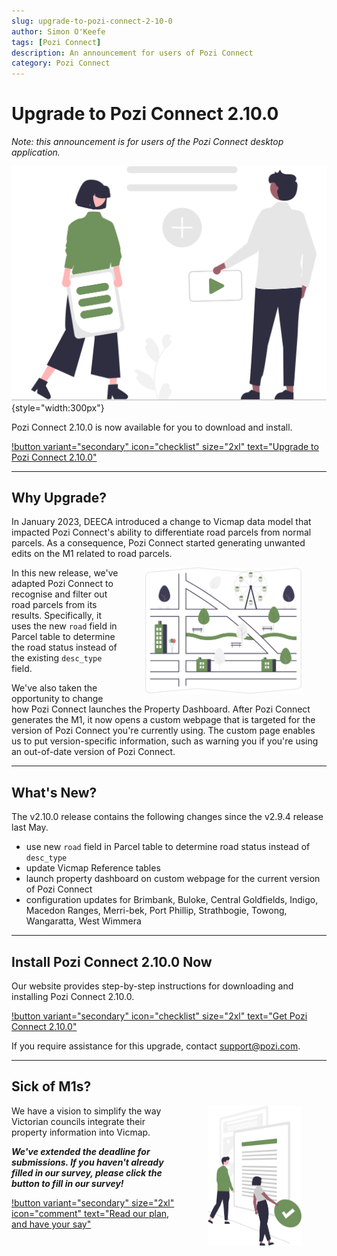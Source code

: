 ```yaml
---
slug: upgrade-to-pozi-connect-2-10-0
author: Simon O'Keefe
tags: [Pozi Connect]
description: An announcement for users of Pozi Connect
category: Pozi Connect
---
```


# Upgrade to Pozi Connect 2.10.0

*Note: this announcement is for users of the Pozi Connect desktop application.*

![](/static/img/undraw/undraw_collaborating_re_l43g.svg){style="width:300px"}

Pozi Connect 2.10.0 is now available for you to download and install.

[!button variant="secondary" icon="checklist" size="2xl" text="Upgrade to Pozi Connect 2.10.0"](/pozi-connect/installation/)

---

## Why Upgrade?

In January 2023, DEECA introduced a change to Vicmap data model that impacted Pozi Connect's ability to differentiate road parcels from normal parcels. As a consequence, Pozi Connect started generating unwanted edits on the M1 related to road parcels.

<img src="/static/img/undraw/undraw_tourist_map_re_293e.svg" alt="" style="float:right;width:250px;margin:0px 40px;">

In this new release, we've adapted Pozi Connect to recognise and filter out road parcels from its results. Specifically, it uses the new `road` field in Parcel table to determine the road status instead of the existing `desc_type` field.

We've also taken the opportunity to change how Pozi Connect launches the Property Dashboard. After Pozi Connect generates the M1, it now opens a custom webpage that is targeted for the version of Pozi Connect you're currently using. The custom page enables us to put version-specific information, such as warning you if you're using an out-of-date version of Pozi Connect.

---

## What's New?

The v2.10.0 release contains the following changes since the v2.9.4 release last May.

* use new `road` field in Parcel table to determine road status instead of `desc_type`
* update Vicmap Reference tables
* launch property dashboard on custom webpage for the current version of Pozi Connect
* configuration updates for Brimbank, Buloke, Central Goldfields, Indigo, Macedon Ranges, Merri-bek, Port Phillip, Strathbogie, Towong, Wangaratta, West Wimmera

---

## Install Pozi Connect 2.10.0 Now

Our website provides step-by-step instructions for downloading and installing Pozi Connect 2.10.0.

[!button variant="secondary" icon="checklist" size="2xl" text="Get Pozi Connect 2.10.0"](/pozi-connect/installation/)

If you require assistance for this upgrade, contact support@pozi.com.

---

## Sick of M1s?

<img src="/static/img/undraw/undraw_sync_files_re_ws4c.svg" alt="" style="float:right;width:150px;margin:0px 40px;">

We have a vision to simplify the way Victorian councils integrate their property information into Vicmap.

***We've extended the deadline for submissions. If you haven't already filled in our survey, please click the button to fill in our survey!***

[!button variant="secondary" size="2xl" icon="comment" text="Read our plan, and have your say"](/land-central-station/)

